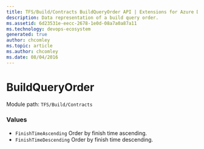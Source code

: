 ```yaml
---
title: TFS/Build/Contracts BuildQueryOrder API | Extensions for Azure DevOps Services
description: Data representation of a build query order.
ms.assetid: 6d23531e-eecc-2678-1e0d-08a7a0a87a11
ms.technology: devops-ecosystem
generated: true
author: chcomley
ms.topic: article
ms.author: chcomley
ms.date: 08/04/2016
---
```


# BuildQueryOrder

Module path: `TFS/Build/Contracts`

### Values

* `FinishTimeAscending` Order by finish time ascending.
* `FinishTimeDescending` Order by finish time descending.
